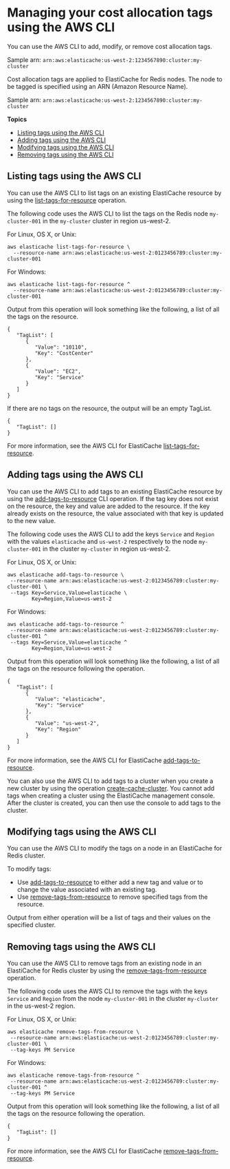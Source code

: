 # Managing your cost allocation tags using the AWS CLI<a name="Tagging.Managing.CLI"></a>

You can use the AWS CLI to add, modify, or remove cost allocation tags\.

Sample arn: `arn:aws:elasticache:us-west-2:1234567890:cluster:my-cluster`

Cost allocation tags are applied to ElastiCache for Redis nodes\. The node to be tagged is specified using an ARN \(Amazon Resource Name\)\.

Sample arn: `arn:aws:elasticache:us-west-2:1234567890:cluster:my-cluster`

**Topics**
+ [Listing tags using the AWS CLI](#Tagging.Managing.CLI.List)
+ [Adding tags using the AWS CLI](#Tagging.Managing.CLI.Add)
+ [Modifying tags using the AWS CLI](#Tagging.Managing.CLI.Modify)
+ [Removing tags using the AWS CLI](#Tagging.Managing.CLI.Remove)

## Listing tags using the AWS CLI<a name="Tagging.Managing.CLI.List"></a>

You can use the AWS CLI to list tags on an existing ElastiCache resource by using the [list\-tags\-for\-resource](https://docs.aws.amazon.com/cli/latest/reference/elasticache/list-tags-for-resource.html) operation\.

The following code uses the AWS CLI to list the tags on the Redis node `my-cluster-001` in the `my-cluster` cluster in region us\-west\-2\.

For Linux, OS X, or Unix:

```
aws elasticache list-tags-for-resource \
  --resource-name arn:aws:elasticache:us-west-2:0123456789:cluster:my-cluster-001
```

For Windows:

```
aws elasticache list-tags-for-resource ^
  --resource-name arn:aws:elasticache:us-west-2:0123456789:cluster:my-cluster-001
```

Output from this operation will look something like the following, a list of all the tags on the resource\.

```
{
   "TagList": [
      {
         "Value": "10110",
         "Key": "CostCenter"
      },
      {
         "Value": "EC2",
         "Key": "Service"
      }
   ]
}
```

If there are no tags on the resource, the output will be an empty TagList\.

```
{
   "TagList": []
}
```

For more information, see the AWS CLI for ElastiCache [list\-tags\-for\-resource](https://docs.aws.amazon.com/cli/latest/reference/elasticache/list-tags-for-resource.html)\.

## Adding tags using the AWS CLI<a name="Tagging.Managing.CLI.Add"></a>

You can use the AWS CLI to add tags to an existing ElastiCache resource by using the [add\-tags\-to\-resource](https://docs.aws.amazon.com/cli/latest/reference/elasticache/add-tags-to-resource.html) CLI operation\. If the tag key does not exist on the resource, the key and value are added to the resource\. If the key already exists on the resource, the value associated with that key is updated to the new value\.

The following code uses the AWS CLI to add the keys `Service` and `Region` with the values `elasticache` and `us-west-2` respectively to the node `my-cluster-001` in the cluster `my-cluster` in region us\-west\-2\.

For Linux, OS X, or Unix:

```
aws elasticache add-tags-to-resource \
 --resource-name arn:aws:elasticache:us-west-2:0123456789:cluster:my-cluster-001 \
 --tags Key=Service,Value=elasticache \
        Key=Region,Value=us-west-2
```

For Windows:

```
aws elasticache add-tags-to-resource ^
 --resource-name arn:aws:elasticache:us-west-2:0123456789:cluster:my-cluster-001 ^
 --tags Key=Service,Value=elasticache ^
        Key=Region,Value=us-west-2
```

Output from this operation will look something like the following, a list of all the tags on the resource following the operation\.

```
{
   "TagList": [
      {
         "Value": "elasticache",
         "Key": "Service"
      },
      {
         "Value": "us-west-2",
         "Key": "Region"
      }
   ]
}
```

For more information, see the AWS CLI for ElastiCache [add\-tags\-to\-resource](https://docs.aws.amazon.com/cli/latest/reference/elasticache/add-tags-to-resource.html)\.

You can also use the AWS CLI to add tags to a cluster when you create a new cluster by using the operation [create\-cache\-cluster](https://docs.aws.amazon.com/cli/latest/reference/elasticache/create-cache-cluster.html)\. You cannot add tags when creating a cluster using the ElastiCache management console\. After the cluster is created, you can then use the console to add tags to the cluster\.

## Modifying tags using the AWS CLI<a name="Tagging.Managing.CLI.Modify"></a>

You can use the AWS CLI to modify the tags on a node in an ElastiCache for Redis cluster\.

To modify tags:
+ Use [add\-tags\-to\-resource](https://docs.aws.amazon.com/cli/latest/reference/elasticache/add-tags-to-resource.html) to either add a new tag and value or to change the value associated with an existing tag\.
+ Use [remove\-tags\-from\-resource](https://docs.aws.amazon.com/cli/latest/reference/elasticache/remove-tags-from-resource.html) to remove specified tags from the resource\.

Output from either operation will be a list of tags and their values on the specified cluster\.

## Removing tags using the AWS CLI<a name="Tagging.Managing.CLI.Remove"></a>

You can use the AWS CLI to remove tags from an existing node in an ElastiCache for Redis cluster by using the [remove\-tags\-from\-resource](https://docs.aws.amazon.com/cli/latest/reference/elasticache/remove-tags-from-resource.html) operation\.

The following code uses the AWS CLI to remove the tags with the keys `Service` and `Region` from the node `my-cluster-001` in  the cluster `my-cluster` in the us\-west\-2 region\.

For Linux, OS X, or Unix:

```
aws elasticache remove-tags-from-resource \
 --resource-name arn:aws:elasticache:us-west-2:0123456789:cluster:my-cluster-001 \
 --tag-keys PM Service
```

For Windows:

```
aws elasticache remove-tags-from-resource ^
 --resource-name arn:aws:elasticache:us-west-2:0123456789:cluster:my-cluster-001 ^
 --tag-keys PM Service
```

Output from this operation will look something like the following, a list of all the tags on the resource following the operation\.

```
{
   "TagList": []
}
```

For more information, see the AWS CLI for ElastiCache [remove\-tags\-from\-resource](https://docs.aws.amazon.com/cli/latest/reference/elasticache/remove-tags-from-resource.html)\.